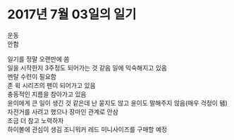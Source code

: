 # 2017년 7월 03일의 일기
운동  
안함  

일기를 정말 오랜만에 씀  
일을 시작한지 3주정도 되어가는 것 같음 일에 익숙해지고 있음  
멘탈 수련이 필요함  
존 윅 시리즈의 팬이 되어가고 있음  
충동적인 지름을 참아가고 있음  
윤이에게 큰 일이 생긴 것 같은데 난 묻지도 않고 윤이도 말해주지 않음(매우 걱정이 됌)  
자전거를 사려고 했으나 장마인 관계로 안삼  
조금 더 참고 노력하자  
하이볼에 관심이 생김 조니워커 레드 미니사이즈를 구매할 예정